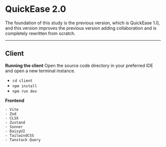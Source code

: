 # QuickEase 2.0

The foundation of this study is the previous version, which is QuickEase 1.0, and this version improves the previous version adding collaboration and is completely rewritten from scratch.

---

## Client

**Running the client**
Open the source code directory in your preferred IDE and open a new terminal instance.

- `cd client`
- `npm install`
- `npm run dev`

**Frontend**

```
- Vite
- Zod
- CLSX
- Zustand
- Sonner
- DaisyUI
- TailwindCSS
- Tanstack Query
```
